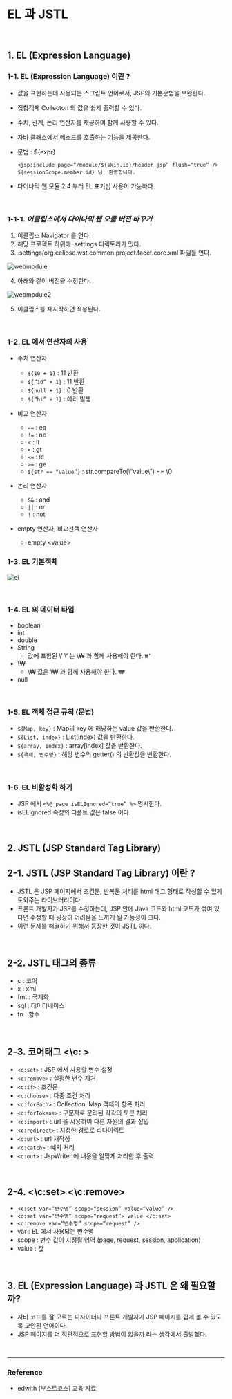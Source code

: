 # EL 과 JSTL

<br>

## 1. EL (Expression Language)

### 1-1. EL (Expression Language) 이란 ?
- 값을 표현하는데 사용되는 스크립트 언어로서, JSP의 기본문법을 보완한다.
- 집합객체 Collecton 의 값을 쉽게 출력할 수 있다.
- 수치, 관계, 논리 연산자를 제공하여 함께 사용할 수 있다.
- 자바 클래스에서 메소드를 호출하는 기능을 제공한다.
- 문법 : ${expr}
  ```
  <jsp:include page=“/module/${skin.id}/header.jsp” flush=“true” />
  ${sessionScope.member.id} 님, 환영합니다.
  ```

- 다이나믹 웹 모듈 2.4 부터 EL 표기법 사용이 가능하다.

<br>

### 1-1-1. *이클립스에서 다이나믹 웹 모듈 버전 바꾸기*

  1. 이클립스 Navigator 를 연다.
  2. 해당 프로젝트 하위에 .settings 디렉토리가 있다.
  3. .settings/org.eclipse.wst.common.project.facet.core.xml 파일을 연다.

  ![webmodule](./../img/webmodule.png)

  4. 아래와 같이 버전을 수정한다.

  ![webmodule2](./../img/webmodule2.png)

  5. 이클립스를 재시작하면 적용된다.

<br>

### 1-2. EL 에서 연산자의 사용
- 수치 연산자
	 - `${10 + 1}` : 11 반환
	 - `${“10” + 1}` : 11  반환
	 - `${null + 1}` : 0 반환
	 - `${“hi” + 1}` : 에러 발생

- 비교 연산자
	 - `==` : eq
	 - `!=` : ne
	 - `<` : lt
	 - `>` : gt
	 - `<=` : le
	 - `>=` : ge
	 - `${str == “value”}` : str.compareTo(\“value\”) \=\= \0

- 논리 연산자
	 - `&&` : and
	 - `||` : or
	 - `!` : not

- empty 연산자, 비교선택 연산자
	 - empty \<value\>

### 1-3. EL 기본객체

  ![el](./../img/el.png)

<br>

### 1-4. EL 의 데이터 타입
- boolean
- int
- double
- String
	- 값에 포함된 \‘ \‘ 는 \₩ 과 함께 사용해야 한다. `₩’`
- \₩
	- \₩ 값은 \₩ 과 함께 사용해야 한다. `₩₩`
- null

<br>

### 1-5. EL 객체 접근 규칙 (문법)
- `${Map, key}` : Map의 key 에 해당하는 value 값을 반환한다.
- `${List, index}` : List(index) 값을 반환한다.
- `${array, index}` : array\[index\] 값을 반환한다.
- `${객체, 변수명}` : 해당 변수의 getter() 의 반환값을 반환한다.

<br>

### 1-6. EL 비활성화 하기
- JSP 에서 `<%@ page isELIgnored=“true” %>` 명시한다.
- isELIgnored 속성의 디폴트 값은 false 이다.

<br>

## 2. JSTL (JSP Standard Tag Library)

## 2-1. JSTL (JSP Standard Tag Library) 이란 ?
- JSTL 은 JSP 페이지에서 조건문, 반복문 처리를 html 태그 형태로 작성할 수 있게 도와주는 라이브러리이다.
- 프론트 개발자가 JSP를 수정하는데, JSP 안에 Java 코드와 html 코드가 섞여 있다면 수정할 때 굉장히 어려움을 느끼게 될 가능성이 크다.
- 이런 문제를 해결하기 위해서 등장한 것이 JSTL 이다.

<br>

## 2-2. JSTL 태그의 종류
- c : 코어
- x : xml
- fmt : 국제화
- sql : 데이터베이스
- fn : 함수

<br>

## 2-3. 코어태그 \<\c\: \>
- `<c:set>` : JSP 에서 사용할 변수 설정
- `<c:remove>` : 설정한 변수 제거
- `<c:if>` : 조건문
- `<c:choose>` : 다중 조건 처리
- `<c:forEach>` : Collection, Map 객체의 항목 처리
- `<c:forTokens>` : 구분자로 분리된 각각의 토큰 처리
- `<c:import>` : url 을 사용하여 다른 자원의 결과 삽입
- `<c:redirect>` : 지정한 경로로 리다이렉트
- `<c:url>` : url 재작성
- `<c:catch>` : 예외 처리
- `<c:out>` : JspWriter 에 내용을 알맞게 처리한 후 출력

<br>

## 2-4. \<\c\:set\> \<\c\:remove\>
- `<c:set var=“변수명” scope=“session” value=“value” />`
- `<c:set var=“변수명” scope=“request”> value </c:set>`
- `<c:remove var=“변수명” scope=“request” />`
- var : EL 에서 사용되는 변수명
- scope : 변수 값이 지정될 영역 (page, request, session, application)
- value : 값

<br>

## 3. EL (Expression Language) 과 JSTL 은 왜 필요할까?
 - 자바 코드를 잘 모르는 디자이너나 프론트 개발자가 JSP 페이지를 쉽게 볼 수 있도록 고안된 언어이다.
 - JSP 페이지를 더 직관적으로 표현할 방법이 없을까 라는 생각에서 출발했다.

<br>

<hr>

### Reference
 - edwith [부스트코스] 교육 자료
